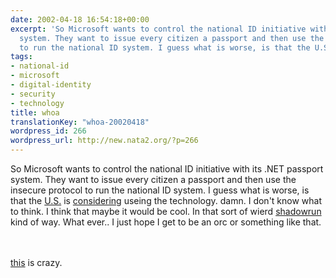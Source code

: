 ```yaml
---
date: 2002-04-18 16:54:18+00:00
excerpt: 'So Microsoft wants to control the national ID initiative with its .NET passport
  system. They want to issue every citizen a passport and then use the insecure protocol
  to run the national ID system. I guess what is worse, is that the U.S. is '
tags:
- national-id
- microsoft
- digital-identity
- security
- technology
title: whoa
translationKey: "whoa-20020418"
wordpress_id: 266
wordpress_url: http://new.nata2.org/?p=266
---
```


So Microsoft wants to control the national ID initiative with its .NET passport system. They want to issue every citizen a passport and then use the insecure protocol to run the national ID system. I guess what is worse, is that the <a href="http://seattletimes.nwsource.com/html/businesstechnology/134438173_passport18.html">U.S.</a> is <a href="http://slashdot.org/article.pl?sid=02/04/18/1457238&amp;mode=nested&amp;tid=103&amp;threshold=3">considering</a> useing the technology. damn. I don't know what to think. I think that maybe it would be cool. In that sort of wierd <a href="http://www.shadowrunrpg.com/newbie/timeline.shtml">shadowrun</a> kind of way. What ever.. I just hope I get to be an orc or something like that.

<Br>
<br/><a href="https://web.archive.org/web/20030814003134/http://www.nata2.info//?path=pictures%2Fmisc%2F09-11-2001%2Fimages&amp;img=WTC_A.jpg">this</a> is crazy.